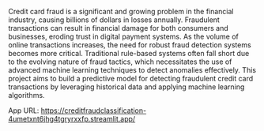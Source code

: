 Credit card fraud is a significant and growing problem in the financial industry, causing billions of dollars in losses annually. 
Fraudulent transactions can result in financial damage for both consumers and businesses, eroding trust in digital payment systems. 
As the volume of online transactions increases, the need for robust fraud detection systems becomes more critical. 
Traditional rule-based systems often fall short due to the evolving nature of fraud tactics, which necessitates the use of
advanced machine learning techniques to detect anomalies effectively. 
This project aims to build a predictive model for detecting fraudulent credit card transactions by leveraging historical data 
and applying machine learning algorithms.


App URL: https://creditfraudclassification-4umetxnt6jhg4tgryrxxfp.streamlit.app/
